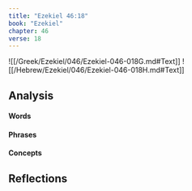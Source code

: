 ```yaml
---
title: "Ezekiel 46:18"
book: "Ezekiel"
chapter: 46
verse: 18
---
```

![[/Greek/Ezekiel/046/Ezekiel-046-018G.md#Text]]
![[/Hebrew/Ezekiel/046/Ezekiel-046-018H.md#Text]]

## Analysis

#### Words

#### Phrases

#### Concepts

## Reflections
